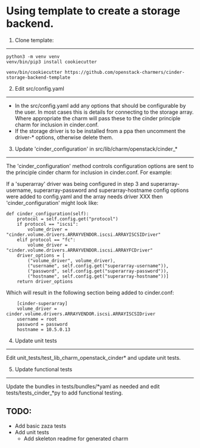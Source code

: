 Using template to create a storage backend.
===========================================

1) Clone template:
------------------

```
python3 -m venv venv
venv/bin/pip3 install cookiecutter

venv/bin/cookiecutter https://github.com/openstack-charmers/cinder-storage-backend-template
```

2) Edit src/config.yaml
-----------------------

- In the src/config.yaml add any options that should be configurable by the
  user. In most cases this is details for connecting to the storage array.
  Where appropriate the charm will pass these to the cinder principle charm
  for inclusion in cinder.conf.
- If the storage driver is to be installed from a ppa then uncomment the
  driver-* options, otherwise delete them.
 
3) Update 'cinder\_configuration' in src/lib/charm/openstack/cinder_*
--------------------------------------------------------------------

The 'cinder\_configuration' method controls configuration options are sent to
the principle cinder charm for inclusion in cinder.conf. For example:

If a 'superarray' driver was being configured in step 3 and
superarray-username, superarray-password and superarray-hostname config
options were added to config.yaml and the array needs driver XXX then
'cinder\_configuration' might look like:

    def cinder_configuration(self):
        protocol = self.config.get("protocol")
        if protocol == "iscsi":
            volume_driver = "cinder.volume.drivers.ARRAYVENDOR.iscsi.ARRAYISCSIDriver"
        elif protocol == "fc":
            volume_driver = "cinder.volume.drivers.ARRAYVENDOR.iscsi.ARRAYFCDriver"
        driver_options = [
            ("volume_driver", volume_driver),
            ("username", self.config.get("superarray-username")),
            ("password", self.config.get("superarray-password")),
            ("hostname", self.config.get("superarray-hostname"))]
        return driver_options
 
Which will result in the following section being added to cinder.conf:

        [cinder-superarray]
        volume_driver = cinder.volume.drivers.ARRAYVENDOR.iscsi.ARRAYISCSIDriver
        username = root
        password = password
        hostname = 10.5.0.13

4) Update unit tests
--------------------

Edit unit\_tests/test\_lib\_charm\_openstack\_cinder\* and update unit
tests.

5) Update functional tests
--------------------------

Update the bundles in tests/bundles/\*yaml as needed and edit
tests\/tests\_cinder\_\*py to add functional testing.

TODO:
-----
- Add basic zaza tests
- Add unit tests
  * Add skeleton readme for generated charm

